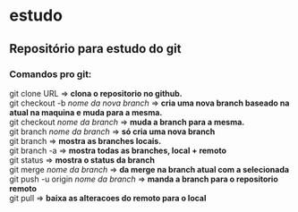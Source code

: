# estudo
## Repositório para estudo do git

### Comandos pro git:

git clone  URL => **clona o repositorio no github.**  
git checkout -b *nome da nova branch* => **cria uma nova branch baseado na atual na maquina e muda para a mesma.**  
git checkout *nome da branch* => **muda a branch para a mesma.**  
git branch *nome da branch* => **só cria uma nova branch**  
git branch => **mostra as branches locais.**  
git branch -a => **mostra todas as branches, local + remoto**  
git status => **mostra o status da branch**    
git merge *nome da branch* => **da merge na branch atual com a selecionada**  
git push -u origin *nome da branch* => **manda a branch para o repositorio remoto**  
git pull => **baixa as alteracoes do remoto para o local**  
